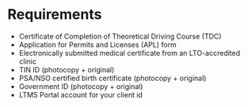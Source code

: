 # Requirements
- Certificate of Completion of Theoretical Driving Course (TDC)
- Application for Permits and Licenses (APL) form
- Electronically submitted medical certificate from an LTO-accredited clinic
- TIN ID (photocopy + original)
- PSA/NSO certified birth certificate (photocopy + original)
- Government ID (photocopy + original)
- LTMS Portal account for your client id
